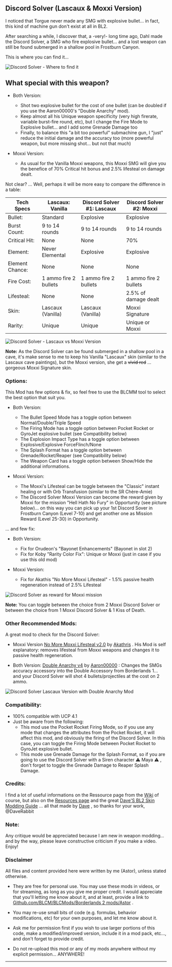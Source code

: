 ## Discord Solver (Lascaux & Moxxi Version)
 
I noticed that Torgue never made any SMG with explosive bullet... in fact, this kind of machine gun don't exist at all in BL2. 

After searching a while, I discover that, a -very!- long time ago, Dahl made the Discord Solver, a SMG who fire explosive bullet... and a lost weapon can still be found submerged in a shallow pool in Frostburn Canyon.

This is where you can find it... 

![Discord Solver - Where to find it](https://i.imgur.com/uHTxuc6.png "Don't worry guys... even if my screen capture show French text, my mods are in English")

## What special with this weapon?

- Both Version:
  - Shot two explosive bullet for the cost of one bullet (can be doubled if you use the Aaron00000's "Double Anarchy" mod).
  - Keep almost all his Unique weapon specificity (very high firerate, variable burst-fire round, etc), but I change the Fire Mode to Explosive bullet... and I add some Grenade Damage too  
  - Finally, to balance this "a bit too powerful" submachine gun, I "just" reduce the initial damage and the accuracy too (more powerful weapon, but more missing shot... but not that much)

- Moxxi Version:
  - As usual for the Vanilla Moxxi weapons, this Moxxi SMG will give you the benefice of 70% Critical hit bonus and 2.5% lifesteal on damage dealt.
  
Not clear? ... Well, perhaps it will be more easy to compare the difference in a table:  
  
| Tech Specs      | Lascaux: Vanilla      | Discord Solver #1: Lascaux  | Discord Solver #2: Moxxi  | 
| -------------   | -------------         | -------------               | -------------             | 
| Bullet:         | Standard              | Explosive                   | Explosive                 | 
| Burst Count:    | 9 to 14 rounds        | 9 to 14 rounds              | 9 to 14 rounds            | 
| Critical Hit:   | None                  | None                        | 70%                       | 
| Element:        | Never Elemental       | Explosive                   | Explosive                 | 
| Element Chance: | None                  | None                        | None                      | 
| Fire Cost:      | 1 ammo fire 2 bullets | 1 ammo fire 2 bullets       | 1 ammo fire 2 bullets     | 
| Lifesteal:      | None                  | None                        | 2.5% of damage dealt      | 
| Skin:           | Lascaux (Vanilla)     | Lascaux (Vanilla)           | Moxxi Signature           | 
| Rarity:         | Unique                | Unique                      | Unique or Moxxi           | 
  
  
![Discord Solver - Lascaux vs Moxxi Version](https://i.imgur.com/ySWyM5T.png "Don't worry guys... even if my screen capture show French text, my mods are in English")

**Note:** As the Discord Solver can be found submerged in a shallow pool in a cave, it's make sense to me to keep his Vanilla "Lascaux" skin (similar to the Lascaux cave paintings), but the Moxxi version, she get a ~~vivid red~~ ... gorgeous Moxxi Signature skin.

### Options: 

This Mod has few options & fix, so feel free to use the BLCMM tool to select the best option that suit you.

- Both Version:
  - The Bullet Speed Mode has a toggle option between Normal/Double/Triple Speed
  - The Firing Mode has a toggle option between Pocket Rocket or GyroJet explosive bullet (see Compatibility below)
  - The Explosion Impact Type has a toggle option between Explosive/Explosive ForceFlinch/None
  - The Splash Format has a toggle option between Grenade/Rocket/Reaper (see Compatibility below)
  - The Weapon Card has a toggle option between Show/Hide the additional informations.

- Moxxi Version:  
  - The Moxxi's Lifesteal can be toggle between the "Classic" instant healing or with Orb Transfusion (similar to the SR Chère-Amie)
  - The Discord Solver Moxxi Version can become the reward given by Moxxi for the mission "Hell Hath No Fury" in Opportunity (see picture below)... on this way you can pick up your 1st Discord Sover in Frostburn Canyon (Level 7-10) and get another one as Mission Reward (Level 25-30) in Opportunity.

... and few fix:

- Both Version:
  - Fix for Orudeon's "Bayonet Enhancements" (Bayonet in slot 2)
  - Fix for Koby "Rarity Color Fix": Unique or Moxxi (just in case if you use this old mod)

- Moxxi Version:
  - Fix for Akathis "No More Moxxi Lifesteal" - 1.5% passive health regeneration instead of 2.5% Lifesteal
  
![Discord Solver as reward for Moxxi mission](https://i.imgur.com/8JPt8ap.png "Don't worry guys... even if my screen capture show French text, my mods are in English") 

**Note:** You can toggle between the choice from 2 Moxxi Discord Solver or between the choice from 1 Moxxi Discord Solver & 1 Kiss of Death. 

### Other Recommended Mods:

A great mod to check for the Discord Solver:

- Moxxi Version [No More Moxxi Lifesteal v2.0](https://github.com/BLCM/BLCMods/blob/master/Borderlands%202%20mods/Akathris/NoMoreMoxxiLifestealv2.0.txt) by [Akathris](https://github.com/BLCM/BLCMods/tree/master/Borderlands%202%20mods/Akathris) . His Mod is self explanatory: removes lifesteal from Moxxi weapons and changes it to passive health regeneration.

- Both Version: [Double Anarchy v4](https://github.com/BLCM/BLCMods/blob/master/Borderlands%202%20mods/Aaron0000/Weapon-Item%20Parts%20and%20Accessories/DoubleAnarchyv4.txt) by [Aaron00000](https://github.com/BLCM/BLCMods/tree/master/Borderlands%202%20mods/Aaron0000) : Changes the SMGs accuracy accessory into the Double Accessory from Borderlands 1... and your Discord Solver will shot 4 bullets/projectiles at the cost on 2 ammo.

![Discord Solver Lascaux Version with Double Anarchy Mod](https://i.imgur.com/fkJRAqD.png "Don't worry guys... even if my screen capture show French text, my mods are in English")

### Compatibility:

- 100% compatible with UCP 4.1
- Just be aware from the following: 
  - This mod use the Pocket Rocket Firing Mode, so if you use any mode that changes the attributes from the Pocket Rocket, it will affect this mod, and obviously the firing of the Discord Solver. In this case, you can toggle the Firing Mode between Pocket Rocket to GyroJet explosive bullet.
  - This mode use Grenade Damage for the Splash Format, so if you are going to use the Discord Solver with a Siren character :warning: Maya :warning: , don't forget to toggle the Grenade Damage to Reaper Splash Damage.

### Credits:

I find a lot of useful informations on the Ressource page from the [Wiki](https://github.com/BLCM/BLCMods/wiki) of course, but also on the [Resources page](https://github.com/BLCM/BLCMods/tree/af3b2d17629ab3f7f7a5f7bb68b489c5e13b0498/Borderlands%202%20mods/Dave/Resources) and the great [Dave'S BL2 Skin Modding Guide](https://cdn.rawgit.com/BLCM/BLCMods/bb1933f7/Borderlands%202%20mods/Dave/DAVE%27S%20BL2%20SKIN%20MODDING%20GUIDE.pdf) ... all that made by [Dave](https://github.com/BLCM/BLCMods/tree/af3b2d17629ab3f7f7a5f7bb68b489c5e13b0498/Borderlands%202%20mods/Dave) , so thanks for your work, @DaveRabbit 

### Note: 

Any critique would be appreciated because I am new in weapon modding... and by the way, please leave constructive criticism if you make a video. 
Enjoy!

### Disclaimer

All files and content provided here were written by me (Astor), unless stated otherwise.

- They are free for personal use. You may use these mods in videos, or for streaming, as long as you give me proper credit. I would appreciate that you'll letting me know about it, and at least, provide a link to [Github.com/BLCM/BLCMods/Borderlands 2 mods/Astor](https://github.com/BLCM/BLCMods/tree/master/Borderlands%202%20mods/Astor) .

- You may re-use small bits of code (e.g. formulas, behavior modifications, etc) for your own purposes, and let me know about it. 

- Ask me for permission first if you wish to use larger portions of this code, make a modified/improved version, include it in a mod pack, etc..., and don't forget to provide credit.

- Do not re-upload this mod or any of my mods anywhere without my explicit permission... ANYWHERE!

* * * * *
